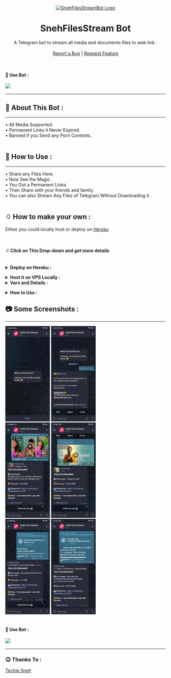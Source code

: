 <p align="center">
    <a href="https://github.com/techiesneh/SnehStreamBot">
        <img src="https://i.ibb.co/1dhRqn1/Remini20210906194824883-removebg-preview.webp" height="100" width="100" alt="SnehFilesStreamBot Logo">
    </a>
    <h1 align="center">SnehFilesStream Bot</h1>
</p>

  <p align="center">
    A Telegram bot to stream all media and documents files to web link .
    <br />
   </strong></a>
    <br />
    <a href="https://github.com/techiesneh/SnehFilesStream/issues">Report a Bug</a>
    |
    <a href="https://github.com/techiesneh/SnehFilesStream/issues">Request Feature</a>
  </p>
</p>

<br>

#### 🔐 Use Bot :  
<a href="https://telegram.me/SnehFileStreamBot"><img src="https://img.shields.io/badge/Use-Telegram%20Bot-blue.svg?logo=telegram"></a>

<hr>



## 🍁 About This Bot :
<hr>

• All Media Supported.<br>
• Permanent Links it Never Expired.<br>
• Banned if you Send any Porn Contents. <br><br>

## 👑 How to Use :
<hr>

• Share any Files Here. <br>
• Now See the Magic. <br>
• You Got a Permanent Links. <br>
• Then Share with your friends and family. <br>
• You can also Stream Any Files of Telegram Without Downloading it .<br><br>


## ♢ How to make your own :

Either you could locally host or deploy on [Heroku](https://heroku.com/deploy?template=https://github.com/techiesneh/SnehFilesStream/tree/main)

<br>

#### ♢ Click on This Drop-down and get more details

<br>
<details>
  <summary><b>Deploy on Heroku :</b></summary>


1. Fork This Repo
2. Click on Deploy Easily

<h4> So Follow Above Steps 👆 and then also deply other wise not work</h4>

Press the below button to Fast deploy on Heroku

[![Deploy](https://www.herokucdn.com/deploy/button.svg)](https://heroku.com/deploy?template=https://github.com/deepukumarpuri/filetolink/tree/main)

then goto the <a href="#mandatory-vars">variables tab</a> for more info on setting up environmental variables. </details>


<details>
  <summary><b>Host it on VPS Locally :</b></summary>


```py
git clone https://github.com/techiesneh/SnehFilesStream
cd SnehFilesStream
virtualenv -p /usr/bin/python3 venv
. ./venv/bin/activate
pip install -r requirements.txt
python3 -m WebStreamer
```

and to stop the whole bot,
 do <kbd>CTRL</kbd>+<kbd>C</kbd>

Setting up things

If you're on Heroku, just add these in the Environmental Variables
or if you're Locally hosting, create a file named `.env` in the root directory and add all the variables there.
An example of `.env` file:

```py
API_ID=12345
API_HASH=esx576f8738x883f3sfzx83
BOT_TOKEN=55838383:yourtbottokenhere
BIN_CHANNEL=-100
PORT=8080
FQDN=your_server_ip
OWNER_ID=your_user_id
DATABASE_URL=mongodb_uri
```
  </details>

<details>
  <summary><b>Vars and Details :</b></summary>

`API_ID` : Goto [my.telegram.org](https://my.telegram.org) to obtain this.

`API_HASH` : Goto [my.telegram.org](https://my.telegram.org) to obtain this.

`BOT_TOKEN` : Get the bot token from [@BotFather](https://telegram.dog/BotFather)

`BIN_CHANNEL` : Create a new channel (private/public), add [@missrose_bot](https://telegram.dog/MissRose_bot) as admin to the channel and type /id. Now copy paste the ID into this field.

`OWNER_ID` : Your Telegram User ID

`DATABASE_URL` : MongoDB URI for saving User IDs when they first Start the Bot. We will use that for Broadcasting to them. I will try to add more features related with Database. If you need help to get the URI you can ask in [Me Telegram](https://t.me/techiesneh).

 Option Vars

`UPDATES_CHANNEL` : Put a Public Channel Username, so every user have to Join that channel to use the bot. Must add bot to channel as Admin to work properly.

`BANNED_CHANNELS` : Put IDs of Banned Channels where bot will not work. You can add multiple IDs & separate with <kbd>Space</kbd>.

`SLEEP_THRESHOLD` : Set a sleep threshold for flood wait exceptions happening globally in this telegram bot instance, below which any request that raises a flood wait will be automatically invoked again after sleeping for the required amount of time. Flood wait exceptions requiring higher waiting times will be raised. Defaults to 60 seconds.

`WORKERS` : Number of maximum concurrent workers for handling incoming updates. Defaults to `3`

`PORT` : The port that you want your webapp to be listened to. Defaults to `8080`

`WEB_SERVER_BIND_ADDRESS` : Your server bind adress. Defauls to `0.0.0.0`

`NO_PORT` : If you don't want your port to be displayed. You should point your `PORT` to `80` (http) or `443` (https) for the links to work. Ignore this if you're on Heroku.

`FQDN` :  A Fully Qualified Domain Name if present. Defaults to `WEB_SERVER_BIND_ADDRESS` </details>

<details>
  <summary><b>How to Use :</b></summary>

:warning: **Before using the  bot, don't forget to add the bot to the `BIN_CHANNEL` as an Admin**
 
`/start` : To check if the bot is alive or not.

To get an instant stream link, just forward any media to the bot and boom, its fast af.

### Channel Support
Bot also Supported with Channels. Just add bot Channel as Admin. If any new file comes in Channel it will edit it with **Get Download Link** Button. </details>



## 📷 Some Screenshots :
<hr>

<div>
<img src="images/bot_ss1.jpg" alt="Bot 1" width="140" height="300">
<img src="images/bot_ss2.jpg" alt="Bot 2" width="140" height="300"><br>
<img src="images/bot_ss3.jpg" alt="Bot 3" width="140" height="300">
<img src="images/bot_ss4.jpg" alt="Bot 4" width="140" height="300"><br>
<img src="images/bot_ss5.jpg" alt="Bot 5" width="140" height="300">
<img src="images/bot_ss6.jpg" alt="Bot 5" width="140" height="300">

</div> 


<br>

#### 🔐 Use Bot :  
<a href="https://telegram.me/SnehFileStreamBot"><img src="https://img.shields.io/badge/Use-Telegram%20Bot-blue.svg?logo=telegram"></a>

<hr>


### 😉 Thanks To :
<a href="https://github.com/techiesneh">Techie Sneh</a><br>



